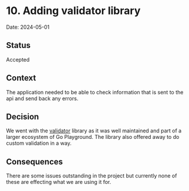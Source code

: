 # 10. Adding validator library 

Date: 2024-05-01

## Status

Accepted

## Context

The application needed to be able to check information that is sent to the api and send back any errors. 

## Decision

We went with the [validator](https://github.com/go-playground/validator) library as it was well maintained and part of a larger ecosystem of Go Playground.
The library also offered away to do custom validation in a way.

## Consequences

There are some issues outstanding in the project but currently none of these are effecting what we are using it for.
